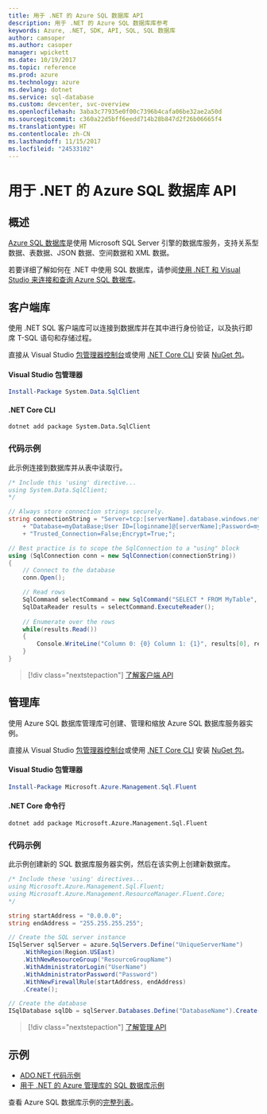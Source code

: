 ```yaml
---
title: 用于 .NET 的 Azure SQL 数据库 API
description: 用于 .NET 的 Azure SQL 数据库库参考
keywords: Azure, .NET, SDK, API, SQL, SQL 数据库
author: camsoper
ms.author: casoper
manager: wpickett
ms.date: 10/19/2017
ms.topic: reference
ms.prod: azure
ms.technology: azure
ms.devlang: dotnet
ms.service: sql-database
ms.custom: devcenter, svc-overview
ms.openlocfilehash: 3aba3c77935e0f00c7396b4cafa06be32ae2a50d
ms.sourcegitcommit: c360a22d5bff6eedd714b28b847d2f26b06665f4
ms.translationtype: HT
ms.contentlocale: zh-CN
ms.lasthandoff: 11/15/2017
ms.locfileid: "24533102"
---
```

# <a name="azure-sql-database-apis-for-net"></a>用于 .NET 的 Azure SQL 数据库 API

## <a name="overview"></a>概述

[Azure SQL 数据库](https://docs.microsoft.com/azure/sql-database/sql-database-technical-overview)是使用 Microsoft SQL Server 引擎的数据库服务，支持关系型数据、表数据、JSON 数据、空间数据和 XML 数据。 

若要详细了解如何在 .NET 中使用 SQL 数据库，请参阅[使用 .NET 和 Visual Studio 来连接和查询 Azure SQL 数据库](https://docs.microsoft.com/azure/sql-database/sql-database-connect-query-dotnet-visual-studio)。

## <a name="client-library"></a>客户端库

使用 .NET SQL 客户端库可以连接到数据库并在其中进行身份验证，以及执行即席 T-SQL 语句和存储过程。

直接从 Visual Studio [包管理器控制台](https://docs.microsoft.com/nuget/tools/package-manager-console)或使用 [.NET Core CLI](https://docs.microsoft.com/dotnet/core/tools/dotnet-add-package) 安装 [NuGet 包]( https://www.nuget.org/packages/System.Data.SqlClient)。

#### <a name="visual-studio-package-manager"></a>Visual Studio 包管理器

```powershell
Install-Package System.Data.SqlClient
```

#### <a name="net-core-cli"></a>.NET Core CLI

```bash
dotnet add package System.Data.SqlClient
```

### <a name="code-example"></a>代码示例

此示例连接到数据库并从表中读取行。

```csharp
/* Include this 'using' directive...
using System.Data.SqlClient;
*/

// Always store connection strings securely. 
string connectionString = "Server=tcp:[serverName].database.windows.net;" 
    + "Database=myDataBase;User ID=[loginname]@[serverName];Password=myPassword;"
    + "Trusted_Connection=False;Encrypt=True;";

// Best practice is to scope the SqlConnection to a "using" block
using (SqlConnection conn = new SqlConnection(connectionString))
{
    // Connect to the database
    conn.Open();

    // Read rows
    SqlCommand selectCommand = new SqlCommand("SELECT * FROM MyTable", conn);
    SqlDataReader results = selectCommand.ExecuteReader();
    
    // Enumerate over the rows
    while(results.Read())
    {
        Console.WriteLine("Column 0: {0} Column 1: {1}", results[0], results[1]);
    }
}
```

> [!div class="nextstepaction"]
> [了解客户端 API](/dotnet/api/overview/azure/sql/client)

## <a name="management-library"></a>管理库

使用 Azure SQL 数据库管理库可创建、管理和缩放 Azure SQL 数据库服务器实例。

直接从 Visual Studio [包管理器控制台](https://docs.microsoft.com/nuget/tools/package-manager-console)或使用 [.NET Core CLI](https://docs.microsoft.com/dotnet/core/tools/dotnet-add-package) 安装 [NuGet 包](https://www.nuget.org/packages/Microsoft.Azure.Management.Sql.Fluent/)。

#### <a name="visual-studio-package-manager"></a>Visual Studio 包管理器

```powershell
Install-Package Microsoft.Azure.Management.Sql.Fluent
``` 

#### <a name="net-core-command-line"></a>.NET Core 命令行

```bash
dotnet add package Microsoft.Azure.Management.Sql.Fluent
```

### <a name="code-example"></a>代码示例

此示例创建新的 SQL 数据库服务器实例，然后在该实例上创建新数据库。

```csharp
/* Include these 'using' directives...
using Microsoft.Azure.Management.Sql.Fluent;
using Microsoft.Azure.Management.ResourceManager.Fluent.Core;
*/

string startAddress = "0.0.0.0";
string endAddress = "255.255.255.255";

// Create the SQL server instance
ISqlServer sqlServer = azure.SqlServers.Define("UniqueServerName")
    .WithRegion(Region.USEast)
    .WithNewResourceGroup("ResourceGroupName")
    .WithAdministratorLogin("UserName")
    .WithAdministratorPassword("Password")
    .WithNewFirewallRule(startAddress, endAddress)
    .Create();

// Create the database
ISqlDatabase sqlDb = sqlServer.Databases.Define("DatabaseName").Create();
```

> [!div class="nextstepaction"]
> [了解管理 API](/dotnet/api/overview/azure/sql/management)

## <a name="samples"></a>示例

- [ADO.NET 代码示例](/dotnet/framework/data/adonet/ado-net-code-examples)
- [用于 .NET 的 Azure 管理库的 SQL 数据库示例](/dotnet/azure/dotnet-sdk-azure-sql-database-samples)

查看 Azure SQL 数据库示例的[完整列表](https://azure.microsoft.com/en-us/resources/samples/?platform=dotnet&term=sql+database)。

